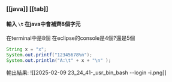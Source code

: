### [[java]] [[tab]]

#### 輸入 `\t` 在java中會補齊8個字元
在terminal中是8個
在eclipse的console是4個?還是5個


```java
String x = "x";
System.out.printf("12345678%n");
System.out.println("A:\t" + x + "\n" );
```

輸出結果:
![[2025-02-09 23_24_41-_usr_bin_bash --login -i.png]]

